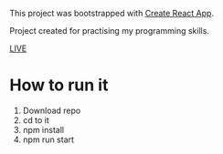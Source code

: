 This project was bootstrapped with [Create React App](https://github.com/facebookincubator/create-react-app).

Project created for practising my programming skills.

[LIVE](https://kdebinski.github.io/color-flood/)

# How to run it
1. Download repo
2. cd to it
3. npm install
4. npm run start


